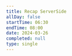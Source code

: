 ```yaml
---
title: Recap ServerSide
allDay: false
startTime: 06:30
endTime: 08:00
date: 2024-03-26
completed: null
type: single
---
```

